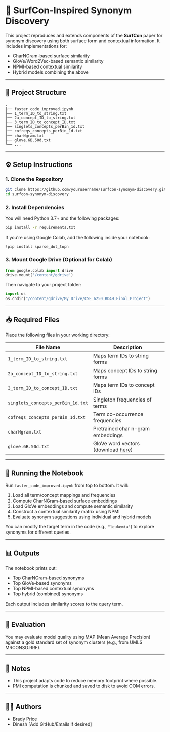 
# 🧠 SurfCon-Inspired Synonym Discovery

This project reproduces and extends components of the **SurfCon** paper for synonym discovery using both surface form and contextual information. It includes implementations for:

- CharNGram-based surface similarity
- GloVe/Word2Vec-based semantic similarity
- NPMI-based contextual similarity
- Hybrid models combining the above

---

## 📁 Project Structure

```
.
├── faster_code_improved.ipynb
├── 1_term_ID_to_string.txt
├── 2a_concept_ID_to_string.txt
├── 3_term_ID_to_concept_ID.txt
├── singlets_concepts_perBin_1d.txt
├── cofreqs_concepts_perBin_1d.txt
├── charNgram.txt
├── glove.6B.50d.txt
└── ...
```

---

## ⚙️ Setup Instructions

### 1. Clone the Repository

```bash
git clone https://github.com/yourusername/surfcon-synonym-discovery.git
cd surfcon-synonym-discovery
```

### 2. Install Dependencies

You will need Python 3.7+ and the following packages:

```bash
pip install -r requirements.txt
```

If you're using Google Colab, add the following inside your notebook:

```python
!pip install sparse_dot_topn
```

### 3. Mount Google Drive (Optional for Colab)

```python
from google.colab import drive
drive.mount('/content/gdrive')
```

Then navigate to your project folder:

```python
import os
os.chdir("/content/gdrive/My Drive/CSE_6250_BD4H_Final_Project")
```

---

## 📥 Required Files

Place the following files in your working directory:

| File Name                         | Description |
|----------------------------------|-------------|
| `1_term_ID_to_string.txt`        | Maps term IDs to string forms |
| `2a_concept_ID_to_string.txt`    | Maps concept IDs to string forms |
| `3_term_ID_to_concept_ID.txt`    | Maps term IDs to concept IDs |
| `singlets_concepts_perBin_1d.txt`| Singleton frequencies of terms |
| `cofreqs_concepts_perBin_1d.txt` | Term co-occurrence frequencies |
| `charNgram.txt`                  | Pretrained char n-gram embeddings |
| `glove.6B.50d.txt`               | GloVe word vectors (download [here](https://nlp.stanford.edu/data/glove.6B.zip)) |

---

## 🚀 Running the Notebook

Run `faster_code_improved.ipynb` from top to bottom. It will:

1. Load all term/concept mappings and frequencies
2. Compute CharNGram-based surface embeddings
3. Load GloVe embeddings and compute semantic similarity
4. Construct a contextual similarity matrix using NPMI
5. Evaluate synonym suggestions using individual and hybrid models

You can modify the target term in the code (e.g., `"leukemia"`) to explore synonyms for different queries.

---

## 📊 Outputs

The notebook prints out:

- Top CharNGram-based synonyms
- Top GloVe-based synonyms
- Top NPMI-based contextual synonyms
- Top hybrid (combined) synonyms

Each output includes similarity scores to the query term.

---

## 🧪 Evaluation

You may evaluate model quality using MAP (Mean Average Precision) against a gold standard set of synonym clusters (e.g., from UMLS MRCONSO.RRF).

---

## 📌 Notes

- This project adapts code to reduce memory footprint where possible.
- PMI computation is chunked and saved to disk to avoid OOM errors.

---

## 👨‍💻 Authors

- Brady Price
- Dinesh [Add GitHub/Emails if desired]
